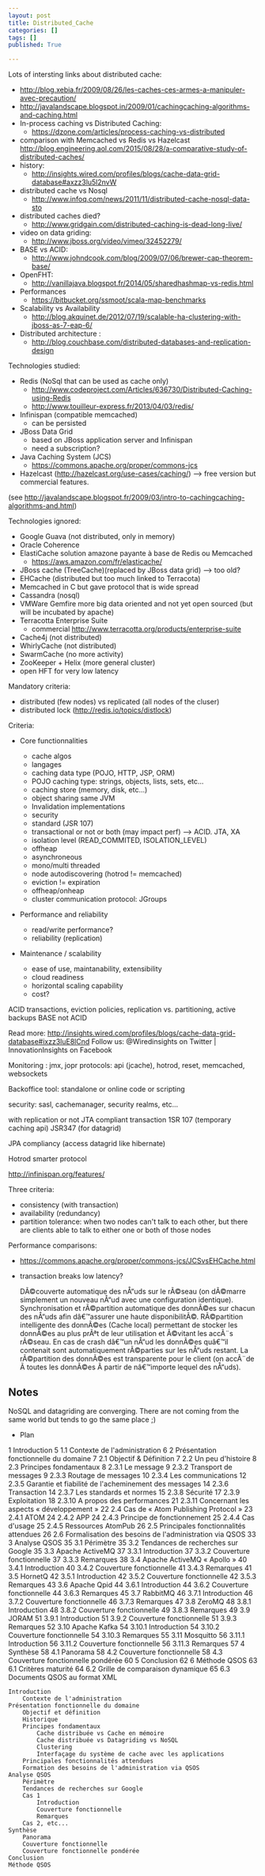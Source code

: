 ```yaml
---
layout: post
title: Distributed_Cache
categories: []
tags: []
published: True

---
```


Lots of intersting links about distributed cache:

- http://blog.xebia.fr/2009/08/26/les-caches-ces-armes-a-manipuler-avec-precaution/
- http://javalandscape.blogspot.in/2009/01/cachingcaching-algorithms-and-caching.html
- In-process caching vs Distributed Caching:
    - https://dzone.com/articles/process-caching-vs-distributed
- comparison with Memcached vs Redis vs Hazelcast http://blog.engineering.aol.com/2015/08/28/a-comparative-study-of-distributed-caches/
- history:
    - http://insights.wired.com/profiles/blogs/cache-data-grid-database#axzz3lu5l2nvW
- distributed cache vs Nosql
    - http://www.infoq.com/news/2011/11/distributed-cache-nosql-data-sto
- distributed caches died?
    - http://www.gridgain.com/distributed-caching-is-dead-long-live/
- video on data griding:
    - http://www.jboss.org/video/vimeo/32452279/
- BASE vs ACID:
    - http://www.johndcook.com/blog/2009/07/06/brewer-cap-theorem-base/
- OpenFHT:
    - http://vanillajava.blogspot.fr/2014/05/sharedhashmap-vs-redis.html
- Performances
    - https://bitbucket.org/ssmoot/scala-map-benchmarks
- Scalability vs Availability
    - http://blog.akquinet.de/2012/07/19/scalable-ha-clustering-with-jboss-as-7-eap-6/
- Distributed architecture :
    - http://blog.couchbase.com/distributed-databases-and-replication-design

Technologies studied:


- Redis (NoSql that can be used as cache only)
    - http://www.codeproject.com/Articles/636730/Distributed-Caching-using-Redis
    - http://www.touilleur-express.fr/2013/04/03/redis/
- Infinispan (compatible memcached)
    - can be persisted
- JBoss Data Grid
    - based on JBoss application server and Infinispan
    - need a subscription?
- Java Caching System (JCS)
    - https://commons.apache.org/proper/commons-jcs
- Hazelcast (http://hazelcast.org/use-cases/caching/) --> free version but commercial features.





(see http://javalandscape.blogspot.fr/2009/03/intro-to-cachingcaching-algorithms-and.html)

Technologies ignored:

- Google Guava (not distributed, only in memory)
- Oracle Coherence
- ElastiCache solution amazone payante à base de Redis ou Memcached
    - https://aws.amazon.com/fr/elasticache/
- JBoss cache (TreeCache)(replaced by JBoss data grid) --> too old?
- EHCache (distributed but too much linked to Terracota)
- Memcached in C but gave protocol that is wide spread
- Cassandra (nosql)
- VMWare Gemfire more big data oriented and not yet open sourced (but will be incubated by apache)
- Terracotta Enterprise Suite
    - commercial http://www.terracotta.org/products/enterprise-suite
- Cache4j (not distributed)
- WhirlyCache (not distributed)
- SwarmCache (no more activity)
- ZooKeeper + Helix (more general cluster)
- open HFT for very low latency

Mandatory criteria:
- distributed (few nodes) vs replicated (all nodes of the cluser)
- distributed lock (http://redis.io/topics/distlock)

Criteria:

- Core functionnalities
    - cache algos
    - langages
    - caching data type (POJO, HTTP, JSP, ORM)
    - POJO caching type: strings, objects, lists, sets, etc...
    - caching store (memory, disk, etc...)
    - object sharing same JVM
    - Invalidation implementations
    - security
    - standard (JSR 107)
    - transactional or not or both (may impact perf) --> ACID. JTA, XA
    - isolation level (READ_COMMITED, ISOLATION_LEVEL)
    - offheap
    - asynchroneous
    - mono/multi threaded
    - node autodiscovering (hotrod != memcached)
    - eviction != expiration
    - offheap/onheap
    - cluster communication protocol: JGroups




- Performance and reliability
    - read/write performance?
    - reliability (replication)

- Maintenance / scalability
    - ease of use, maintanability, extensibility
    - cloud readiness
    - horizontal scaling capability
    - cost?

ACID transactions, eviction policies, replication vs. partitioning, active backups
BASE not ACID

Read more: http://insights.wired.com/profiles/blogs/cache-data-grid-database#ixzz3luE8lCnd
Follow us: @Wiredinsights on Twitter | InnovationInsights on Facebook

Monitoring : jmx, jopr
protocols: api (jcache), hotrod, reset, memcached, websockets

Backoffice tool: standalone or online code or scripting

security: sasl, cachemanager, security realms, etc...

with replication or not
JTA compliant transaction 1SR 107 (temporary caching api)
JSR347 (for datagrid)

JPA compliancy (access datagrid like hibernate)

Hotrod smarter protocol

http://infinispan.org/features/

Three criteria:
- consistency (with transaction)
- availability (redundancy)
- partition tolerance: when two nodes can't talk to each other, but there are clients able to talk to either one or both of those nodes



Performance comparisons:
- https://commons.apache.org/proper/commons-jcs/JCSvsEHCache.html
- transaction breaks low latency?


    DÃ©couverte automatique des nÅ“uds sur le rÃ©seau (on dÃ©marre simplement un nouveau nÅ“ud avec une configuration identique).
    Synchronisation et rÃ©partition automatique des donnÃ©es sur chacun des nÅ“uds afin dâ€™assurer une haute disponibilitÃ©.
    RÃ©partition intelligente des donnÃ©es (Cache local) permettant de stocker les donnÃ©es au plus prÃªt de leur utilisation et Ã©vitant les accÃ¨s rÃ©seau.
    En cas de crash dâ€™un nÅ“ud les donnÃ©es quâ€™il contenait sont automatiquement rÃ©parties sur les nÅ“uds restant.
    La rÃ©partition des donnÃ©es est transparente pour le client (on accÃ¨de Ã  toutes les donnÃ©es Ã  partir de nâ€™importe lequel des nÅ“uds).

Notes
-----

NoSQL and datagriding are converging. There are not coming from the same world but tends to go the same place ;)


- Plan

1 Introduction  5
1.1 Contexte de l'administration    6
2 Présentation fonctionnelle du domaine 7
2.1 Objectif & Définition   7
2.2 Un peu d'histoire   8
2.3 Principes fondamentaux  8
2.3.1 Le message    9
2.3.2 Transport de messages 9
2.3.3 Routage de messages   10
2.3.4 Les communications    12
2.3.5 Garantie et fiabilité de l'acheminement des messages  14
2.3.6 Transaction   14
2.3.7 Les standards et normes   15
2.3.8 Sécurité  17
2.3.9 Exploitation  18
2.3.10 A propos des performances    21
2.3.11 Concernant les aspects « développement » 22
2.4 Cas de « Atom Publishing Protocol » 23
2.4.1 ATOM  24
2.4.2 APP   24
2.4.3 Principe de fonctionnement    25
2.4.4 Cas d'usage   25
2.4.5 Ressources AtomPub    26
2.5 Principales fonctionnalités attendues   26
2.6 Formalisation des besoins de l'administration via QSOS  33
3 Analyse QSOS  35
3.1 Périmètre   35
3.2 Tendances de recherches sur Google  35
3.3 Apache ActiveMQ 37
3.3.1 Introduction  37
3.3.2 Couverture fonctionnelle  37
3.3.3 Remarques 38
3.4 Apache ActiveMQ « Apollo »  40
3.4.1 Introduction  40
3.4.2 Couverture fonctionnelle  41
3.4.3 Remarques 41
3.5 HornetQ 42
3.5.1 Introduction  42
3.5.2 Couverture fonctionnelle  42
3.5.3 Remarques 43
3.6 Apache Qpid 44
3.6.1 Introduction  44
3.6.2 Couverture fonctionnelle  44
3.6.3 Remarques 45
3.7 RabbitMQ    46
3.7.1 Introduction  46
3.7.2 Couverture fonctionnelle  46
3.7.3 Remarques 47
3.8 ZeroMQ  48
3.8.1 Introduction  48
3.8.2 Couverture fonctionnelle  49
3.8.3 Remarques 49
3.9 JORAM   51
3.9.1 Introduction  51
3.9.2 Couverture fonctionnelle  51
3.9.3 Remarques 52
3.10 Apache Kafka   54
3.10.1 Introduction 54
3.10.2 Couverture fonctionnelle 54
3.10.3 Remarques    55
3.11 Mosquitto  56
3.11.1 Introduction 56
3.11.2 Couverture fonctionnelle 56
3.11.3 Remarques    57
4 Synthèse  58
4.1 Panorama    58
4.2 Couverture fonctionnelle    58
4.3 Couverture fonctionnelle pondérée   60
5 Conclusion    62
6 Méthode QSOS  63
6.1 Critères maturité   64
6.2 Grille de comparaison dynamique 65
6.3 Documents QSOS au format XML




    Introduction
        Contexte de l'administration
    Présentation fonctionnelle du domaine
        Objectif et définition
        Historique
        Principes fondamentaux
            Cache distribuée vs Cache en mémoire
            Cache distribuée vs Datagriding vs NoSQL
            Clustering
            Interfaçage du système de cache avec les applications
        Principales fonctionnalités attendues
        Formation des besoins de l'administration via QSOS
    Analyse QSOS
        Périmètre
        Tendances de recherches sur Google
        Cas 1
            Introduction
            Couverture fonctionnelle
            Remarques
        Cas 2, etc...
    Synthèse
        Panorama
        Couverture fonctionnelle
        Couverture fonctionnelle pondérée
    Conclusion
    Méthode QSOS

